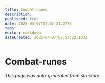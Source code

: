 ```yaml
---
title: Combat-runes
description: 
published: true
date: 2025-04-07T07:57:24.277Z
tags: 
editor: markdown
dateCreated: 2025-04-07T07:57:22.163Z
---
```


# Combat-runes

*This page was auto-generated from structure.*